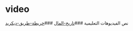 # video
نص الفيديوهات التعليمية
###[تاريخ-المال](history-of-money-ar.md)
###[خريطة-طريق-ديكريد](decred-roadmap-ar.md)
